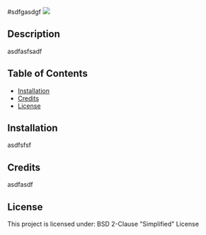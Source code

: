 
#sdfgasdgf ![](https://img.shields.io/badge/<BSD%202-Clause%20"Simplified"%20License>-orange)

## Description

asdfasfsadf

## Table of Contents
  * [Installation](#installation)
  * [Credits](#credits)
  * [License](#license)

## Installation

asdfsfsf

## Credits

asdfasdf

## License

This project is licensed under: 
BSD 2-Clause "Simplified" License

